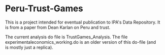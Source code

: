 Peru-Trust-Games
================

This is a project intended for eventual publication to IPA's Data Repository. It is from a paper from Dean Karlan on Peru and
trust. 


The current analysis do file is TrustGames_Analysis. The file experimentaleconomics_working.do is an older version of this do-file (and is mostly just a replica).
